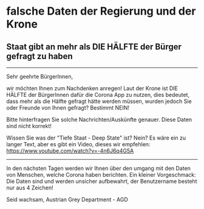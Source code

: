 # falsche Daten der Regierung und der Krone

## Staat gibt an mehr als DIE HÄLFTE der Bürger gefragt zu haben

----------------------------------------------

Sehr geehrte BürgerInnen,

wir möchten Ihnen zum Nachdenken anregen! Laut der Krone ist DIE HÄLFTE der BürgerInnen dafür die Corona App zu nutzen, dies bedeutet, dass mehr als die Hälfte gefragt hätte werden müssen, wurden jedoch Sie oder Freunde von Ihnen gefragt? Bestimmt NEIN!

Bitte hinterfragen Sie solche Nachrichten/Auskünfte genauer. Diese Daten sind  nicht korrekt!

Wissen Sie was der "Tiefe Staat - Deep State" ist? Nein? Es wäre ein zu langer Text, aber es gibt ein Video, dieses wir empfehlen: https://www.youtube.com/watch?v=-4n6J6q4G5A

-----

In den nächsten Tagen werden wir Ihnen über den umgang mit den Daten von Menschen, welche Corona haben berichten. Ein kleiner Vorgeschmack: Die Daten sind und werden unsicher aufbewahrt, der Benutzername besteht nur aus 4 Zeichen!


Seid wachsam,
Austrian Grey Department - AGD
